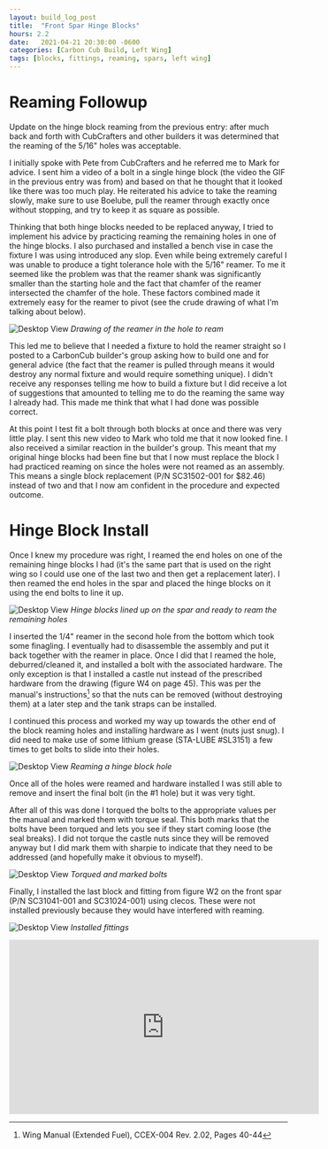 ```yaml
---
layout: build_log_post
title:  "Front Spar Hinge Blocks"
hours: 2.2
date:   2021-04-21 20:30:00 -0600
categories: [Carbon Cub Build, Left Wing]
tags: [blocks, fittings, reaming, spars, left wing]
---
```

# Reaming Followup

Update on the hinge block reaming from the previous entry: after much back and forth with CubCrafters and other builders it was determined that the reaming of the 5/16" holes was acceptable.

I initially spoke with Pete from CubCrafters and he referred me to Mark for advice. I sent him a video of a bolt in a single hinge block (the video the GIF in the previous entry was from) and based on that he thought that it looked like there was too much play. He reiterated his advice to take the reaming slowly, make sure to use Boelube, pull the reamer through exactly once without stopping, and try to keep it as square as possible.

Thinking that both hinge blocks needed to be replaced anyway, I tried to implement his advice by practicing reaming the remaining holes in one of the hinge blocks. I also purchased and installed a bench vise in case the fixture I was using introduced any slop. Even while being extremely careful I was unable to produce a tight tolerance hole with the 5/16" reamer. To me it seemed like the problem was that the reamer shank was significantly smaller than the starting hole and the fact that chamfer of the reamer intersected the chamfer of the hole. These factors combined made it extremely easy for the reamer to pivot (see the crude drawing of what I'm talking about below).

![Desktop View](/assets/img/posts/2021-04-21-front-spar-hinge-blocks/reamer_drawing.jpg)
_Drawing of the reamer in the hole to ream_

This led me to believe that I needed a fixture to hold the reamer straight so I posted to a CarbonCub builder's group asking how to build one and for general advice (the fact that the reamer is pulled through means it would destroy any normal fixture and would require something unique). I didn't receive any responses telling me how to build a fixture but I did receive a lot of suggestions that amounted to telling me to do the reaming the same way I already had. This made me think that what I had done was possible correct.

At this point I test fit a bolt through both blocks at once and there was very little play. I sent this new video to Mark who told me that it now looked fine. I also received a similar reaction in the builder's group. This meant that my original hinge blocks had been fine but that I now must replace the block I had practiced reaming on since the holes were not reamed as an assembly. This means a single block replacement (P/N SC31502-001 for $82.46) instead of two and that I now am confident in the procedure and expected outcome.

# Hinge Block Install

Once I knew my procedure was right, I reamed the end holes on one of the remaining hinge blocks I had (it's the same part that is used on the right wing so I could use one of the last two and then get a replacement later). I then reamed the end holes in the spar and placed the hinge blocks on it using the end bolts to line it up. 

![Desktop View](/assets/img/posts/2021-04-21-front-spar-hinge-blocks/blocks_on_spar.png)
_Hinge blocks lined up on the spar and ready to ream the remaining holes_

I inserted the 1/4" reamer in the second hole from the bottom which took some finagling. I eventually had to disassemble the assembly and put it back together with the reamer in place. Once I did that I reamed the hole, deburred/cleaned it, and installed a bolt with the associated hardware. The only exception is that I installed a castle nut instead of the prescribed hardware from the drawing (figure W4 on page 45). This was per the manual's instructions[^section-3-ref] so that the nuts can be removed (without destroying them) at a later step and the tank straps can be installed.

I continued this process and worked my way up towards the other end of the block reaming holes and installing hardware as I went (nuts just snug). I did need to make use of some lithium grease (STA-LUBE #SL3151) a few times to get bolts to slide into their holes.

![Desktop View](/assets/img/posts/2021-04-21-front-spar-hinge-blocks/reaming_middle_hole.png)
_Reaming a hinge block hole_

Once all of the holes were reamed and hardware installed I was still able to remove and insert the final bolt (in the #1 hole) but it was very tight.

After all of this was done I torqued the bolts to the appropriate values per the manual and marked them with torque seal. This both marks that the bolts have been torqued and lets you see if they start coming loose (the seal breaks). I did not torque the castle nuts since they will be removed anyway but I did mark them with sharpie to indicate that they need to be addressed (and hopefully make it obvious to myself).

![Desktop View](/assets/img/posts/2021-04-21-front-spar-hinge-blocks/torqued_bolts.png)
_Torqued and marked bolts_

Finally, I installed the last block and fitting from figure W2 on the front spar (P/N SC31041-001 and SC31024-001) using clecos. These were not installed previously because they would have interfered with reaming.

![Desktop View](/assets/img/posts/2021-04-21-front-spar-hinge-blocks/installed_fittings.png)
_Installed fittings_

<iframe width="560" height="315" src="https://www.youtube.com/embed/KGFBD4QoSYk" title="YouTube video player" frameborder="0" allow="accelerometer; autoplay; clipboard-write; encrypted-media; gyroscope; picture-in-picture" allowfullscreen></iframe>

[^section-3-ref]: Wing Manual (Extended Fuel), CCEX-004 Rev. 2.02, Pages 40-44